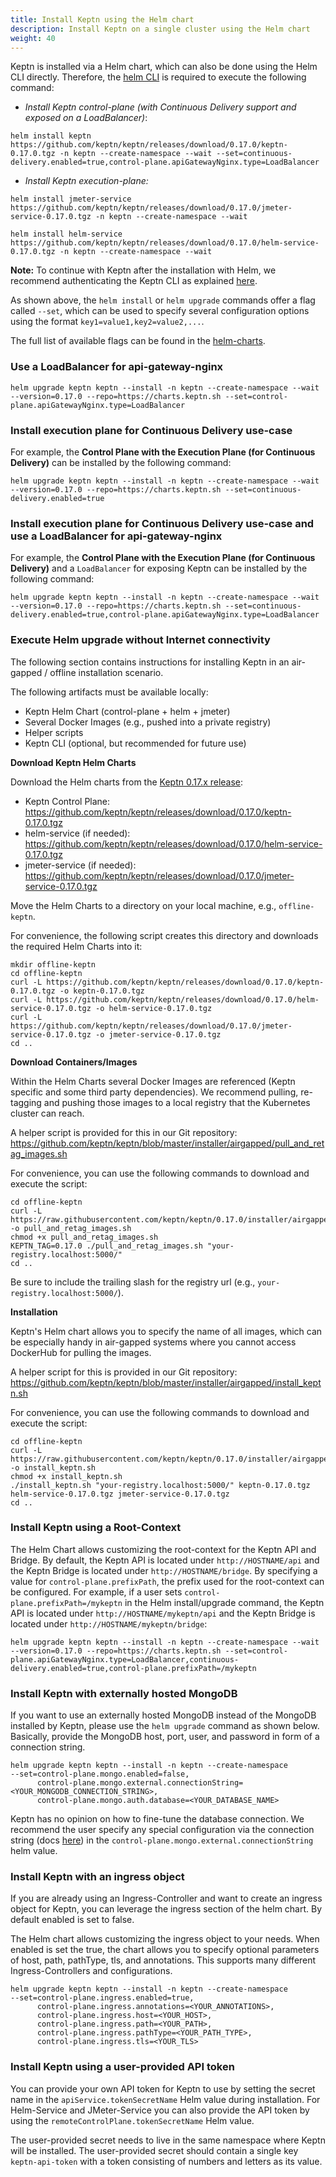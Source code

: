 ```yaml
---
title: Install Keptn using the Helm chart
description: Install Keptn on a single cluster using the Helm chart
weight: 40
---
```


Keptn is installed via a Helm chart, which can also be done using the Helm CLI directly.
Therefore, the [helm CLI](https://helm.sh) is required to execute the following command:

* *Install Keptn control-plane (with Continuous Delivery support and exposed on a LoadBalancer)*:

```
helm install keptn https://github.com/keptn/keptn/releases/download/0.17.0/keptn-0.17.0.tgz -n keptn --create-namespace --wait --set=continuous-delivery.enabled=true,control-plane.apiGatewayNginx.type=LoadBalancer
```

* *Install Keptn execution-plane:*

```
helm install jmeter-service https://github.com/keptn/keptn/releases/download/0.17.0/jmeter-service-0.17.0.tgz -n keptn --create-namespace --wait

helm install helm-service https://github.com/keptn/keptn/releases/download/0.17.0/helm-service-0.17.0.tgz -n keptn --create-namespace --wait
```

**Note:** To continue with Keptn after the installation with Helm,
we recommend authenticating the Keptn CLI as explained [here](../authenticate-cli-bridge/#authenticate-keptn-cli). 

As shown above, the `helm install` or `helm upgrade` commands offer a flag called `--set`, which can be used to specify several configuration options using the format `key1=value1,key2=value2,...`.

The full list of available flags can be found in the [helm-charts](https://github.com/keptn/keptn/tree/0.17.0/installer/manifests/keptn).


### Use a LoadBalancer for api-gateway-nginx

```console
helm upgrade keptn keptn --install -n keptn --create-namespace --wait --version=0.17.0 --repo=https://charts.keptn.sh --set=control-plane.apiGatewayNginx.type=LoadBalancer
```

### Install execution plane for Continuous Delivery use-case

For example, the **Control Plane with the Execution Plane (for Continuous Delivery)** can be installed by the following command:
```console
helm upgrade keptn keptn --install -n keptn --create-namespace --wait --version=0.17.0 --repo=https://charts.keptn.sh --set=continuous-delivery.enabled=true
```

### Install execution plane for Continuous Delivery use-case and use a LoadBalancer for api-gateway-nginx

For example, the **Control Plane with the Execution Plane (for Continuous Delivery)** and a `LoadBalancer` for exposing Keptn can be installed by the following command:
```console
helm upgrade keptn keptn --install -n keptn --create-namespace --wait --version=0.17.0 --repo=https://charts.keptn.sh --set=continuous-delivery.enabled=true,control-plane.apiGatewayNginx.type=LoadBalancer
```

### Execute Helm upgrade without Internet connectivity

The following section contains instructions for installing Keptn in an air-gapped / offline installation scenario.

The following artifacts must be available locally:

* Keptn Helm Chart (control-plane + helm + jmeter)
* Several Docker Images (e.g., pushed into a private registry)
* Helper scripts
* Keptn CLI (optional, but recommended for future use)

**Download Keptn Helm Charts**

Download the Helm charts from the [Keptn 0.17.x release](https://github.com/keptn/keptn/releases/tag/0.17.0):

* Keptn Control Plane: https://github.com/keptn/keptn/releases/download/0.17.0/keptn-0.17.0.tgz
* helm-service (if needed): https://github.com/keptn/keptn/releases/download/0.17.0/helm-service-0.17.0.tgz
* jmeter-service (if needed): https://github.com/keptn/keptn/releases/download/0.17.0/jmeter-service-0.17.0.tgz

Move the Helm Charts to a directory on your local machine, e.g., `offline-keptn`.

For convenience, the following script creates this directory and downloads the required Helm Charts into it:

```console
mkdir offline-keptn
cd offline-keptn
curl -L https://github.com/keptn/keptn/releases/download/0.17.0/keptn-0.17.0.tgz -o keptn-0.17.0.tgz
curl -L https://github.com/keptn/keptn/releases/download/0.17.0/helm-service-0.17.0.tgz -o helm-service-0.17.0.tgz
curl -L https://github.com/keptn/keptn/releases/download/0.17.0/jmeter-service-0.17.0.tgz -o jmeter-service-0.17.0.tgz
cd ..
```

**Download Containers/Images**

Within the Helm Charts several Docker Images are referenced (Keptn specific and some third party dependencies).
We recommend pulling, re-tagging and pushing those images to a local registry that the Kubernetes cluster can reach.

A helper script is provided for this in our Git repository: https://github.com/keptn/keptn/blob/master/installer/airgapped/pull_and_retag_images.sh

For convenience, you can use the following commands to download and execute the script:

```console
cd offline-keptn
curl -L https://raw.githubusercontent.com/keptn/keptn/0.17.0/installer/airgapped/pull_and_retag_images.sh -o pull_and_retag_images.sh
chmod +x pull_and_retag_images.sh
KEPTN_TAG=0.17.0 ./pull_and_retag_images.sh "your-registry.localhost:5000/"
cd ..
```

Be sure to include the trailing slash for the registry url (e.g., `your-registry.localhost:5000/`).

**Installation**

Keptn's Helm chart allows you to specify the name of all images, which can be especially handy in air-gapped systems where you cannot access DockerHub for pulling the images.

A helper script for this is provided in our Git repository: https://github.com/keptn/keptn/blob/master/installer/airgapped/install_keptn.sh

For convenience, you can use the following commands to download and execute the script:

```console
cd offline-keptn
curl -L https://raw.githubusercontent.com/keptn/keptn/0.17.0/installer/airgapped/install_keptn.sh -o install_keptn.sh
chmod +x install_keptn.sh
./install_keptn.sh "your-registry.localhost:5000/" keptn-0.17.0.tgz helm-service-0.17.0.tgz jmeter-service-0.17.0.tgz
cd ..
```

### Install Keptn using a Root-Context

The Helm Chart allows customizing the root-context for the Keptn API and Bridge.
By default, the Keptn API is located under `http://HOSTNAME/api` and the Keptn Bridge is located under `http://HOSTNAME/bridge`.
By specifying a value for `control-plane.prefixPath`, the prefix used for the root-context can be configured.
For example, if a user sets `control-plane.prefixPath=/mykeptn` in the Helm install/upgrade command,
the Keptn API is located under `http://HOSTNAME/mykeptn/api` and the Keptn Bridge is located under `http://HOSTNAME/mykeptn/bridge`:

```console
helm upgrade keptn keptn --install -n keptn --create-namespace --wait --version=0.17.0 --repo=https://charts.keptn.sh --set=control-plane.apiGatewayNginx.type=LoadBalancer,continuous-delivery.enabled=true,control-plane.prefixPath=/mykeptn
```

### Install Keptn with externally hosted MongoDB

If you want to use an externally hosted MongoDB instead of the MongoDB installed by Keptn, please use the `helm upgrade` command as shown below. Basically, provide the MongoDB host, port, user, and password in form of a connection string.

```console
helm upgrade keptn keptn --install -n keptn --create-namespace
--set=control-plane.mongo.enabled=false,
      control-plane.mongo.external.connectionString=<YOUR_MONGODB_CONNECTION_STRING>,
      control-plane.mongo.auth.database=<YOUR_DATABASE_NAME>
```

Keptn has no opinion on how to fine-tune the database connection. We recommend the user specify any special configuration via the connection string (docs [here](https://www.mongodb.com/docs/manual/reference/connection-string/)) in the `control-plane.mongo.external.connectionString` helm value.

### Install Keptn with an ingress object

If you are already using an Ingress-Controller and want to create an ingress object for Keptn, you can leverage the ingress section of the helm chart. By default enabled is set to false.

The Helm chart allows customizing the ingress object to your needs.  When enabled is set the true, the chart allows you to specify optional parameters of host, path, pathType, tls, and annotations. This supports many different Ingress-Controllers and configurations.

```console
helm upgrade keptn keptn --install -n keptn --create-namespace
--set=control-plane.ingress.enabled=true,
      control-plane.ingress.annotations=<YOUR_ANNOTATIONS>,
      control-plane.ingress.host=<YOUR_HOST>,
      control-plane.ingress.path=<YOUR_PATH>,
      control-plane.ingress.pathType=<YOUR_PATH_TYPE>,  
      control-plane.ingress.tls=<YOUR_TLS>
```

### Install Keptn using a user-provided API token

You can provide your own API token for Keptn to use by setting the secret name
in the `apiService.tokenSecretName` Helm value during installation. For Helm-Service and JMeter-Service you
can also provide the API token by using the `remoteControlPlane.tokenSecretName` Helm value.

The user-provided secret needs to live in the same namespace where Keptn will be installed.
The user-provided secret should contain a single key `keptn-api-token` with a token consisting of numbers and letters as its value.
